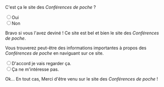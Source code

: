 

<p id=intro>C'est ça le site des <em>Conférences de poche</em> ?<a href="/admin.html" style="opacity:0;">_</a>


<form >
    <input type="radio" id="oui" value="oui" name="site_conf"><label for="oui">Oui</label><br>
    <input type="radio" id="non" value="non" name="site_conf"><label for="non">Non</label><br>
</form>

<div class="plus" markdown=1>

<p>Bravo si vous l'avez deviné ! Ce site est bel et bien le site des <em>Conférences de poche</em>.</p>
<p>Vous trouverez peut-être des informations importantes à propos des <em>Conférences de poche</em> en naviguant sur ce site.</p>

<form>
    <input type="radio" id="oui" value="oui" name="site_utile"><label for="oui">D'accord je vais regarder ça.</label><br>
    <input type="radio" id="non" value="non" name="site_utile"><label for="non">Ça ne m'intéresse pas.</label><br>
</form>

<p>Ok... En tout cas, Merci d'être venu sur le site des <em>Conférences de poche</em> !</p>

</div>


